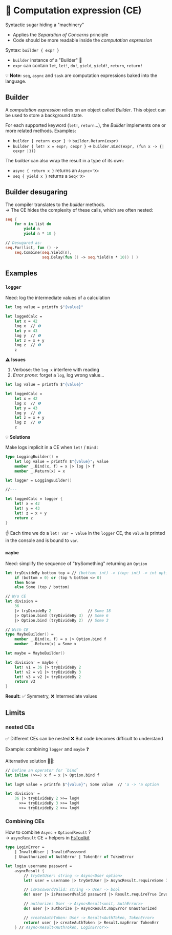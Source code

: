# 🚀 Computation expression (CE)

Syntactic sugar hiding a "machinery"

- Applies the *Separation of Concerns* principle
- Code should be more readable inside the *computation expression*

Syntax: `builder { expr }`

- `builder` instance of a "Builder" 📍
- `expr` can contain `let`, `let!`, `do!`, `yield`, `yield!`, `return`, `return!`

💡 **Note:** `seq`, `async` and `task` are computation expressions baked into the language.

## Builder

A *computation expression* relies on an object called *Builder*. This object can be used to store a background state.

For each supported keyword (`let!`, `return`...), the *Builder* implements one or more related methods. Examples:

- `builder { return expr }` → `builder.Return(expr)`
- `builder { let! x = expr; cexpr }` → `builder.Bind(expr, (fun x -> {| cexpr |}))`

The *builder* can also wrap the result in a type of its own:

- `async { return x }` returns an `Async<'X>`
- `seq { yield x }` returns a `Seq<'X>`

## Builder desugaring

The compiler translates to the *builder* methods. \
→ The CE hides the complexity of these calls, which are often nested:

```fsharp
seq {
    for n in list do
        yield n
        yield n * 10 }

// Desugared as:
seq.For(list, fun () ->
    seq.Combine(seq.Yield(n),
                seq.Delay(fun () -> seq.Yield(n * 10)) ) )
```

## Examples

### `logger`

Need: log the intermediate values of a calculation

```fsharp
let log value = printfn $"{value}"

let loggedCalc =
    let x = 42
    log x  // ❶
    let y = 43
    log y  // ❶
    let z = x + y
    log z  // ❶
    z
```

⚠️ **Issues**

1. Verbose: the `log x` interfere with reading
2. *Error prone*: forget a `log`, log wrong value...

```fsharp
let log value = printfn $"{value}"

let loggedCalc =
    let x = 42
    log x  // ❶
    let y = 43
    log y  // ❶
    let z = x + y
    log z  // ❶
    z
```

💡 **Solutions**

Make logs implicit in a CE when `let!` / `Bind` :

```fsharp
type LoggingBuilder() =
    let log value = printfn $"{value}"; value
    member _.Bind(x, f) = x |> log |> f
    member _.Return(x) = x

let logger = LoggingBuilder()

//---

let loggedCalc = logger {
    let! x = 42
    let! y = 43
    let! z = x + y
    return z
}
```

☝️ Each time we do a `let! var = value` in the `logger` CE, the `value` is printed in the console and is bound to `var`.

### `maybe`

Need: simplify the sequence of "trySomething" returning an `Option`

```fsharp
let tryDivideBy bottom top = // (bottom: int) -> (top: int) -> int option
    if (bottom = 0) or (top % bottom <> 0)
    then None
    else Some (top / bottom)

// W/o CE
let division =
    36
    |> tryDivideBy 2                // Some 18
    |> Option.bind (tryDivideBy 3)  // Some 6
    |> Option.bind (tryDivideBy 2)  // Some 3

// With CE
type MaybeBuilder() =
    member _.Bind(x, f) = x |> Option.bind f
    member _.Return(x) = Some x

let maybe = MaybeBuilder()

let division' = maybe {
    let! v1 = 36 |> tryDivideBy 2
    let! v2 = v1 |> tryDivideBy 3
    let! v3 = v2 |> tryDivideBy 2
    return v3
}
```

**Result:** ✅ Symmetry, ❌ Intermediate values

## Limits

### nested CEs

✅ Different CEs can be nested
❌ But code becomes difficult to understand

Example: combining `logger` and `maybe` ❓

Alternative solution 🚀🚀:

```fsharp
// Define an operator for `bind`
let inline (>>=) x f = x |> Option.bind f

let logM value = printfn $"{value}"; Some value  // 'a -> 'a option

let division' =
    36 |> tryDivideBy 2 >>= logM
      >>= tryDivideBy 3 >>= logM
      >>= tryDivideBy 2 >>= logM
```

### Combining CEs

How to combine `Async` + `Option`/`Result` ? \
→ `asyncResult` CE + helpers in [FsToolkit](https://demystifyfp.gitbook.io/fstoolkit-errorhandling/#a-motivating-example)

```fsharp
type LoginError =
    | InvalidUser | InvalidPassword
    | Unauthorized of AuthError | TokenErr of TokenError

let login username password =
    asyncResult {
        // tryGetUser: string -> Async<User option>
        let! user = username |> tryGetUser |> AsyncResult.requireSome InvalidUser

        // isPasswordValid: string -> User -> bool
        do! user |> isPasswordValid password |> Result.requireTrue InvalidPassword

        // authorize: User -> Async<Result<unit, AuthError>>
        do! user |> authorize |> AsyncResult.mapError Unauthorized

        // createAuthToken: User -> Result<AuthToken, TokenError>
        return! user |> createAuthToken |> Result.mapError TokenErr
    } // Async<Result<AuthToken, LoginError>>
```

